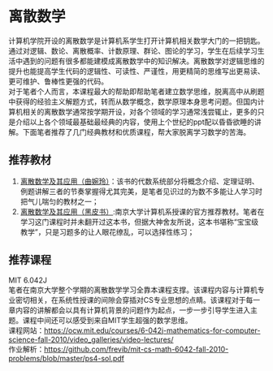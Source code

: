 <a id="离散数学"></a>
# 离散数学
计算机学院开设的离散数学是计算机系学生打开计算机相关数学大门的一把钥匙。通过对逻辑、数论、离散概率、计数原理、群论、图论的学习，学生在后续学习生活中遇到的问题有很多都能建模成离散数学中的知识解决。离散数学对逻辑思维的提升也能提高学生代码的逻辑性、可读性、严谨性，用更精简的思维写出更易读、更可维护、鲁棒性更强的代码。  
对于笔者个人而言，本课程最大的帮助即帮助笔者建立数学思维，脱离高中从刷题中获得的经验主义解题方式，转而从数学概念，数学原理本身思考问题。但国内计算机相关的离散数学通常按学期开设，对各个领域的学习通常浅尝辄止，更多的只是介绍以上各个领域最基础最经典的内容，使用上个世纪的ppt配以昏昏欲睡的讲解。下面笔者推荐了几门经典教材和优质课程，帮大家脱离学习数学的苦海。
## 推荐教材
1. [离散数学及其应用（曲婉玲）](https://zh.z-lib.help/book/29910734/94b90b/%E7%A6%BB%E6%95%A3%E6%95%B0%E5%AD%A6%E5%8F%8A%E5%85%B6%E5%BA%94%E7%94%A8.html)：该书的代数系统部分将概念介绍、定理证明、例题讲解三者的节奏掌握得尤其完美，是笔者见识过的为数不多能让人学习时把气儿喘匀的教材之一；
2. [离散数学及其应用（黑皮书）](https://zh.z-lib.help/book/17216329/fab1dc/%E7%A6%BB%E6%95%A3%E6%95%B0%E5%AD%A6%E5%8F%8A%E5%85%B6%E5%BA%94%E7%94%A8%E5%8E%9F%E4%B9%A6%E7%AC%AC8%E7%89%88.html):南京大学计算机系授课的官方推荐教材。笔者在学习这门课程时并未翻开过这本书，但据大神舍友所说，这本书堪称“宝宝级教学”，只是习题多的让人眼花缭乱，可以选择性练习；
## 推荐课程
MIT 6.042J  
笔者在南京大学整个学期的离散数学学习全靠本课程支撑。该课程内容与计算机专业密切相关，在系统性授课的间隙会穿插对CS专业思想的点睛。该课程对于每一章内容的讲解都会以具有计算机背景的问题作为起点，一步一步引导学生进入主题。课程中间还可以感受到来自MIT学生超强的数学思维。  
课程网站：https://ocw.mit.edu/courses/6-042j-mathematics-for-computer-science-fall-2010/video_galleries/video-lectures/  
作业解析：https://github.com/frevib/mit-cs-math-6042-fall-2010-problems/blob/master/ps4-sol.pdf
